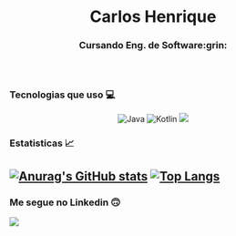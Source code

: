 <p align="center">
  <h1 align="center">Carlos Henrique</h1>
  <h3 align="center">Cursando Eng. de Software:grin:<h3>
  <br/>
</p>
  
 ### Tecnologias que uso :computer:
 
<p align="center">
  <img alt="Java" src="https://img.shields.io/badge/java-%23ED8B00.svg?style=for-the-badge&logo=java&logoColor=white"/>
  <img alt="Kotlin" src="https://img.shields.io/badge/kotlin-%230095D5.svg?style=for-the-badge&logo=kotlin&logoColor=white"/>
  <img src="https://img.shields.io/badge/Node.js-43853D?style=for-the-badge&logo=node.js&logoColor=white">
</p>

### Estatisticas :chart_with_upwards_trend:
[![Anurag's GitHub stats](https://github-readme-stats.vercel.app/api?username=dev-rodrigues&hide=issues,contribs)](https://github.com/anuraghazra/github-readme-stats)
[![Top Langs](https://github-readme-stats.vercel.app/api/top-langs/?username=dev-rodrigues&layout=compact)](https://github.com/anuraghazra/github-readme-stats)
---

### Me segue no Linkedin :upside_down_face:
<a href="https://www.linkedin.com/in/carlos-henrique-dos-santos-rodrigues-33b28b149/">
  <img src="https://img.shields.io/badge/LinkedIn-0077B5?style=for-the-badge&logo=linkedin&logoColor=white"></img>
</a>

